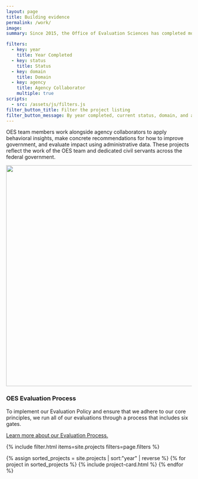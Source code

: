 ```yaml
---
layout: page
title: Building evidence
permalink: /work/
image:
summary: Since 2015, the Office of Evaluation Sciences has completed more than 70 evaluations with more than a dozen agencies. 

filters:
  - key: year
    title: Year Completed
  - key: status
    title: Status
  - key: domain
    title: Domain
  - key: agency
    title: Agency Collaborator
    multiple: true
scripts:
  - src: /assets/js/filters.js
filter_button_title: Filter the project listing
filter_button_message: By year completed, current status, domain, and agency collaborator
---
```


<p>OES team members work alongside agency collaborators to apply behavioral insights, make concrete recommendations for how to improve government, and evaluate impact using administrative data. These projects reflect the work of the OES team and dedicated civil servants across the federal government.</p>
  <div class="grid-container padding-top-4 margin-top-4 border-top border-base-lighter">
    <div class="grid-row grid-gap">
      <div class="tablet:grid-col-3">
      <img src="{{ '/assets/img/oesprojectprocess.png' | prepend: site.baseurl }}" width="600">
      </div>
      <div class="tablet:grid-col usa-prose">
        <h3>OES Evaluation Process</h3>
        <p>To implement our Evaluation Policy and ensure that we adhere to our core principles, we run all of our evaluations through a process that includes six gates.</p>
           <p><a href="{{ '/methods' | prepend: site.baseurl }}">Learn more about our Evaluation Process.</a></p>
      </div>
    </div>
  </div>

{% include filter.html items=site.projects filters=page.filters %}
<div class="margin-top-4">
  <div class="grid-row grid-gap">
    {% assign sorted_projects = site.projects | sort:"year" | reverse %}
    {% for project in sorted_projects %}
      {% include project-card.html %}
    {% endfor %}
  </div>
</div>
